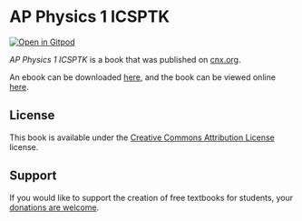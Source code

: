 # AP Physics 1 ICSPTK

[![Open in Gitpod](https://gitpod.io/button/open-in-gitpod.svg)](https://gitpod.io/from-referrer/)

_AP Physics 1 ICSPTK_ is a book that was published on [cnx.org](https://cnx.org/).

An ebook can be downloaded [here](https://github.com/cnx-user-books/cnxbook-ap-physics-1-icsptk/releases/latest), and the book can be viewed online [here](https://github.com/cnx-user-books/cnxbook-ap-physics-1-icsptk/releases/latest).

## License
This book is available under the [Creative Commons Attribution License](./LICENSE) license.

## Support
If you would like to support the creation of free textbooks for students, your [donations are welcome](https://riceconnect.rice.edu/donation/support-openstax-banner).
